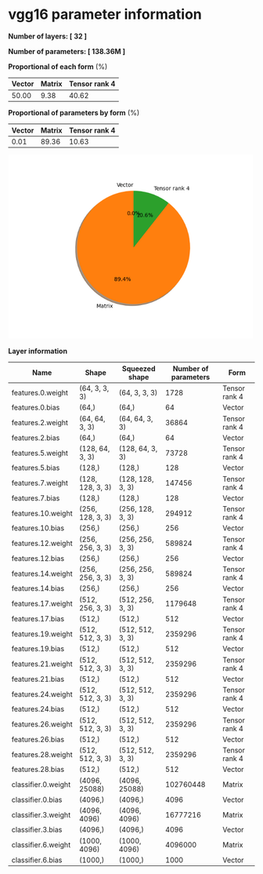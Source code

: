 # vgg16 parameter information

**Number of layers: [ 32 ]**

**Number of parameters: [ 138.36M ]**

**Proportional of each form** (%)

| Vector | Matrix | Tensor rank 4 | 
|  --- | --- | --- |
| 50.00 | 9.38 | 40.62 | 
**Proportional of parameters by form** (%)


| Vector | Matrix | Tensor rank 4 | 
|  --- | --- | --- |
| 0.01 | 89.36 | 10.63 | 

<img src="../figs/vgg16_pie_chart.png" alt="pie_chart" width="500"/>

**Layer information**


| Name | Shape | Squeezed shape | Number of parameters | Form |
| --- | --- | --- | --- | --- |
| features.0.weight | (64, 3, 3, 3) | (64, 3, 3, 3) | 1728 | Tensor rank 4 |
| features.0.bias | (64,) | (64,) | 64 | Vector |
| features.2.weight | (64, 64, 3, 3) | (64, 64, 3, 3) | 36864 | Tensor rank 4 |
| features.2.bias | (64,) | (64,) | 64 | Vector |
| features.5.weight | (128, 64, 3, 3) | (128, 64, 3, 3) | 73728 | Tensor rank 4 |
| features.5.bias | (128,) | (128,) | 128 | Vector |
| features.7.weight | (128, 128, 3, 3) | (128, 128, 3, 3) | 147456 | Tensor rank 4 |
| features.7.bias | (128,) | (128,) | 128 | Vector |
| features.10.weight | (256, 128, 3, 3) | (256, 128, 3, 3) | 294912 | Tensor rank 4 |
| features.10.bias | (256,) | (256,) | 256 | Vector |
| features.12.weight | (256, 256, 3, 3) | (256, 256, 3, 3) | 589824 | Tensor rank 4 |
| features.12.bias | (256,) | (256,) | 256 | Vector |
| features.14.weight | (256, 256, 3, 3) | (256, 256, 3, 3) | 589824 | Tensor rank 4 |
| features.14.bias | (256,) | (256,) | 256 | Vector |
| features.17.weight | (512, 256, 3, 3) | (512, 256, 3, 3) | 1179648 | Tensor rank 4 |
| features.17.bias | (512,) | (512,) | 512 | Vector |
| features.19.weight | (512, 512, 3, 3) | (512, 512, 3, 3) | 2359296 | Tensor rank 4 |
| features.19.bias | (512,) | (512,) | 512 | Vector |
| features.21.weight | (512, 512, 3, 3) | (512, 512, 3, 3) | 2359296 | Tensor rank 4 |
| features.21.bias | (512,) | (512,) | 512 | Vector |
| features.24.weight | (512, 512, 3, 3) | (512, 512, 3, 3) | 2359296 | Tensor rank 4 |
| features.24.bias | (512,) | (512,) | 512 | Vector |
| features.26.weight | (512, 512, 3, 3) | (512, 512, 3, 3) | 2359296 | Tensor rank 4 |
| features.26.bias | (512,) | (512,) | 512 | Vector |
| features.28.weight | (512, 512, 3, 3) | (512, 512, 3, 3) | 2359296 | Tensor rank 4 |
| features.28.bias | (512,) | (512,) | 512 | Vector |
| classifier.0.weight | (4096, 25088) | (4096, 25088) | 102760448 | Matrix |
| classifier.0.bias | (4096,) | (4096,) | 4096 | Vector |
| classifier.3.weight | (4096, 4096) | (4096, 4096) | 16777216 | Matrix |
| classifier.3.bias | (4096,) | (4096,) | 4096 | Vector |
| classifier.6.weight | (1000, 4096) | (1000, 4096) | 4096000 | Matrix |
| classifier.6.bias | (1000,) | (1000,) | 1000 | Vector |

